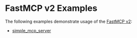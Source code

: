# FastMCP v2 Examples

The following examples demonstrate usage of the [FastMCP v2](https://github.com/jlowin/fastmcp):

- [simple_mcp_server](simple_mcp_server)
